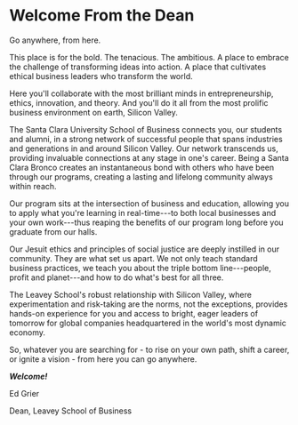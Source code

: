 Welcome From the Dean
=====================

Go anywhere, from here.

This place is for the bold. The tenacious. The ambitious. A place to embrace the challenge of transforming ideas into action. A place that cultivates ethical business leaders who transform the world.

Here you'll collaborate with the most brilliant minds in entrepreneurship, ethics, innovation, and theory. And you'll do it all from the most prolific business environment on earth, Silicon Valley.

The Santa Clara University School of Business connects you, our students and alumni, in a strong network of successful people that spans industries and generations in and around Silicon Valley. Our network transcends us, providing invaluable connections at any stage in one's career. Being a Santa Clara Bronco creates an instantaneous bond with others who have been through our programs, creating a lasting and lifelong community always within reach.

Our program sits at the intersection of business and education, allowing you to apply what you're learning in real-time---to both local businesses and your own work---thus reaping the benefits of our program long before you graduate from our halls.

Our Jesuit ethics and principles of social justice are deeply instilled in our community. They are what set us apart. We not only teach standard business practices, we teach you about the triple bottom line---people, profit and planet---and how to do what's best for all three.

The Leavey School's robust relationship with Silicon Valley, where experimentation and risk-taking are the norms, not the exceptions, provides hands-on experience for you and access to bright, eager leaders of tomorrow for global companies headquartered in the world's most dynamic economy.

So, whatever you are searching for - to rise on your own path, shift a career, or ignite a vision - from here you can go anywhere.

***Welcome!***

Ed Grier

Dean, Leavey School of Business
